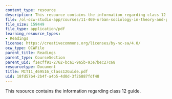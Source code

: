 ```yaml
---
content_type: resource
description: This resource contains the information regarding class 12 guide.
file: /ol-ocw-studio-app/courses/11-469-urban-sociology-in-theory-and-practice-spring-2016/18fd57b42b4fa4b54d0d3f26887fdf48_MIT11_469S16_Class12Guide.pdf
file_size: 159449
file_type: application/pdf
learning_resource_types:
- Readings
license: https://creativecommons.org/licenses/by-nc-sa/4.0/
ocw_type: OCWFile
parent_title: Readings
parent_type: CourseSection
parent_uid: f1ecff91-2762-bca1-9a5b-93e7bec27c68
resourcetype: Document
title: MIT11_469S16_Class12Guide.pdf
uid: 18fd57b4-2b4f-a4b5-4d0d-3f26887fdf48
---
```

This resource contains the information regarding class 12 guide.